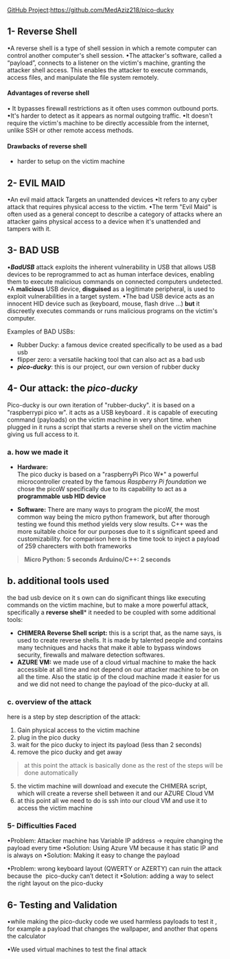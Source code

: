[GitHub Project](https://github.com/MedAziz218/pico-ducky):https://github.com/MedAziz218/pico-ducky
## 1- Reverse Shell 
•A reverse shell is a type of shell session in which a remote computer can control another computer's shell session.
•The attacker's software, called a “payload”, connects to a listener on the victim's machine, granting the attacker shell access. This enables the attacker to execute commands, access files, and manipulate the file system remotely.
#### Advantages of reverse shell
• It bypasses firewall restrictions as it often uses common outbound ports.
•It's harder to detect as it appears as normal outgoing traffic.
•It doesn't require the victim's machine to be directly accessible from the internet, unlike SSH or other remote access methods.
#### Drawbacks of reverse shell
- harder to setup on the victim machine
## 2- EVIL MAID
•An evil maid attack Targets an unattended devices
•It refers to any cyber attack that requires physical access to the victim.
•The term "Evil Maid" is often used as a general concept to describe a category of attacks where an attacker gains physical access to a device when it's unattended and tampers with it.

## 3- BAD USB
•***BadUSB*** attack exploits the inherent vulnerability in USB that allows USB devices to be reprogrammed to act as human interface devices, enabling them to execute malicious commands on connected computers undetected.
•A **malicious** USB device, **disguised** as a legitimate peripheral, is used to exploit vulnerabilities in a target system.
•The bad USB device acts as an innocent HID device such as (keyboard, mouse, flash drive …) **but** it discreetly executes commands or runs malicious programs on the victim's computer.

Examples of BAD USBs: 
- Rubber Ducky: a famous device created specifically to be used as a bad usb
- flipper zero: a versatile hacking tool that can also act as a bad usb
- ***pico-ducky***: this is our project, our own version of rubber ducky

## 4- Our attack: the *pico-ducky*

Pico-ducky is our own iteration of "rubber-ducky". it is based on a "raspberrypi pico w". it acts as a USB keyboard . it is capable of executing command (payloads) on the victim machine in very short time.
when plugged in it runs a script that starts a reverse shell on the victim machine giving us full access to it.

### a. how we made it
- **Hardware:**  
The pico ducky is based on a "raspberryPi Pico W*" a powerful microcontroller created by the famous *Raspberry Pi foundation*
we chose the picoW specifically due to its capability to act as a **programmable** **usb HID device** 

- **Software:**
There are many ways to program the picoW, the most common way being the micro python framework, but after thorough testing we found this method yields very slow results. 
C++ was the more suitable choice for our purposes due to it s significant speed and customizability.
 for comparison here is the time took to inject a payload of 259 charecters with both frameworks
> **Micro Python: 5 seconds**
> **Arduino/C++: 2 seconds**

## b. additional tools used
the bad usb device on it s own can do significant things like executing commands on the victim machine, but to make a more powerful attack, specifically a  **reverse shell*** it needed to be coupled with some additional tools:

- **CHIMERA Reverse Shell script:** this is a script that, as the name says, is used to create reverse shells. It is made by talented people and contains many techniques and hacks that make it able to bypass windows security, firewalls and malware detection softwares.
- **AZURE VM:** we made use of a cloud virtual machine to make the hack accessible at all time and not depend on our attacker machine to be on all the time. Also the static ip of the cloud machine made it easier for us and we did not need to change the payload of the pico-ducky at all.

### c. overview of the attack
here is a step by step description of the attack:
1. Gain physical access to the victim machine
2. plug in the pico ducky 
3. wait for the pico ducky to inject its payload (less than 2 seconds)
4. remove the pico ducky and get away
> at this point the attack is basically done as the rest of the steps will be done automatically

5. the victim machine will download and execute the CHIMERA script, which will create a reverse shell between it and our AZURE Cloud VM
6. at this point all we need to do is ssh into our cloud VM and use it to access the victim machine

### 5- Difficulties Faced
•Problem: Attacker machine has Variable IP address -> require changing the payload every time
•Solution: Using Azure VM because it has static IP and is always on
•Solution: Making it easy to change the payload

•Problem: wrong keyboard layout (QWERTY or AZERTY) can ruin the attack because the  pico-ducky can’t detect it
•Solution: adding a way to select the right layout on the pico-ducky

## 6- Testing and Validation
•while making the pico-ducky code we used harmless payloads to test it , for example a payload that changes the wallpaper, and another that opens the calculator

•We used virtual machines to test the final attack

